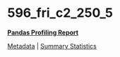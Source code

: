# 596_fri_c2_250_5

[**Pandas Profiling Report**](https://epistasislab.github.io/pmlb/profile/596_fri_c2_250_5.html)

[Metadata](metadata.yaml) | [Summary Statistics](summary_stats.tsv)

